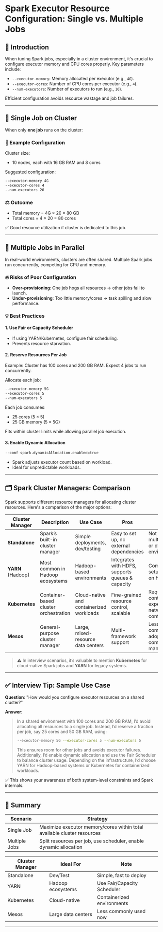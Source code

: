 
# Spark Executor Resource Configuration: Single vs. Multiple Jobs

## 🧠 Introduction

When tuning Spark jobs, especially in a cluster environment, it's crucial to configure executor memory and CPU cores properly. Key parameters include:

- `--executor-memory`: Memory allocated per executor (e.g., `4G`).
- `--executor-cores`: Number of CPU cores per executor (e.g., `4`).
- `--num-executors`: Number of executors to run (e.g., `10`).

Efficient configuration avoids resource wastage and job failures.

---

## 🚀 Single Job on Cluster

When only **one job** runs on the cluster:

### 🔧 Example Configuration

Cluster size:  
- 10 nodes, each with 16 GB RAM and 8 cores

Suggested configuration:
```bash
--executor-memory 4G
--executor-cores 4
--num-executors 20
```

### ⚖️ Outcome

- Total memory = 4G × 20 = 80 GB
- Total cores = 4 × 20 = 80 cores

✅ Good resource utilization if cluster is dedicated to this job.

---

## 🤝 Multiple Jobs in Parallel

In real-world environments, clusters are often shared. Multiple Spark jobs run concurrently, competing for CPU and memory.

### 🔥 Risks of Poor Configuration

- **Over-provisioning**: One job hogs all resources → other jobs fail to launch.
- **Under-provisioning**: Too little memory/cores → task spilling and slow performance.

### 💡 Best Practices

#### 1. Use Fair or Capacity Scheduler
- If using YARN/Kubernetes, configure fair scheduling.
- Prevents resource starvation.

#### 2. Reserve Resources Per Job

Example: Cluster has 100 cores and 200 GB RAM. Expect 4 jobs to run concurrently.

Allocate each job:
```bash
--executor-memory 5G
--executor-cores 5
--num-executors 5
```

Each job consumes:
- 25 cores (5 × 5)
- 25 GB memory (5 × 5G)

Fits within cluster limits while allowing parallel job execution.

#### 3. Enable Dynamic Allocation
```bash
--conf spark.dynamicAllocation.enabled=true
```

- Spark adjusts executor count based on workload.
- Ideal for unpredictable workloads.

---

## 🗂️ Spark Cluster Managers: Comparison

Spark supports different resource managers for allocating cluster resources. Here's a comparison of the major options:

| Cluster Manager | Description | Use Case | Pros | Cons |
|-----------------|-------------|----------|------|------|
| **Standalone** | Spark’s built-in cluster manager | Simple deployments, dev/testing | Easy to set up, no external dependencies | Not ideal for multi-tenant or dynamic environments |
| **YARN** (Hadoop) | Most common in Hadoop ecosystems | Hadoop-based environments | Integrates with HDFS, supports queues & capacity | Complex setup, relies on Hadoop |
| **Kubernetes** | Container-based cluster orchestration | Cloud-native and containerized workloads | Fine-grained resource control, scalable | Requires container expertise, network config |
| **Mesos** | General-purpose cluster manager | Large, mixed-resource data centers | Multi-framework support | Less community adoption, complex to manage |

> ⚠️ In interview scenarios, it’s valuable to mention **Kubernetes** for cloud-native Spark jobs and **YARN** for legacy systems.

---

## ✅ Interview Tip: Sample Use Case

**Question**: "How would you configure executor resources on a shared cluster?"

**Answer**:

> In a shared environment with 100 cores and 200 GB RAM, I’d avoid allocating all resources to a single job. Instead, I’d reserve a fraction per job, say 25 cores and 50 GB RAM, using:
> ```bash
> --executor-memory 5G --executor-cores 5 --num-executors 5
> ```
> This ensures room for other jobs and avoids executor failures. Additionally, I’d enable dynamic allocation and use the Fair Scheduler to balance cluster usage.
> Depending on the infrastructure, I’d choose YARN for Hadoop-based systems or Kubernetes for containerized workloads.

✅ This shows your awareness of both system-level constraints and Spark internals.

---

## 📌 Summary

| Scenario        | Strategy                                                                 |
|-----------------|--------------------------------------------------------------------------|
| Single Job       | Maximize executor memory/cores within total available cluster resources |
| Multiple Jobs    | Split resources per job, use scheduler, enable dynamic allocation       |

| Cluster Manager | Ideal For | Note |
|-----------------|-----------|------|
| Standalone | Dev/Test | Simple, fast to deploy |
| YARN | Hadoop ecosystems | Use Fair/Capacity Scheduler |
| Kubernetes | Cloud-native | Containerized environments |
| Mesos | Large data centers | Less commonly used now |

---
